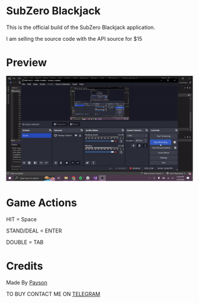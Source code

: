 # SubZero Blackjack

This is the official build of the SubZero Blackjack application.

I am selling the source code with the API source for $15

# Preview

![](preview.gif)

# Game Actions

HIT = Space

STAND/DEAL = ENTER

DOUBLE = TAB

# Credits

Made By [Payson](https://github.com/paysonism)

TO BUY CONTACT ME ON [TELEGRAM](https://t.me/payson1337)
